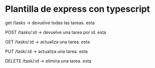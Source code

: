 # Plantilla de express con typescript

get /tasks -> devuelve todas las tareas.  esta

POST /tasks/:id ->  devuelve una tarea por id. esta

GET /tasks/:id -> actualiza una tarea.  esta

PUT /task/:id -> actualiza una tarea.  esta

DELETE /task/:id -> elimina una tarea. esta


